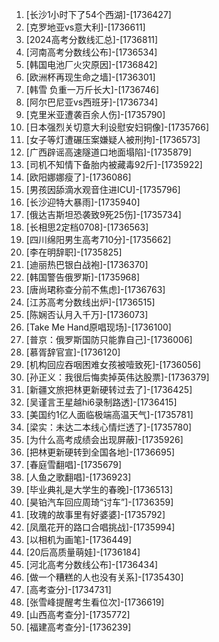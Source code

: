 
1. [长沙1小时下了54个西湖]-[1736427]
1. [克罗地亚vs意大利]-[1736611]
1. [2024高考分数线汇总]-[1736811]
1. [河南高考分数线公布]-[1736534]
1. [韩国电池厂火灾原因]-[1736842]
1. [欧洲杯再现生命之墙]-[1736301]
1. [韩雪 负重一万斤长大]-[1736746]
1. [阿尔巴尼亚vs西班牙]-[1736734]
1. [克里米亚遭袭百余人伤]-[1735790]
1. [日本强烈关切意大利设慰安妇铜像]-[1735766]
1. [女子等灯遭碾压案嫌疑人被刑拘]-[1736573]
1. [广西辟谣高速隧道口地面塌陷]-[1735879]
1. [司机不知情下备胎内被藏毒92斤]-[1735922]
1. [欧阳娜娜瘦了]-[1736086]
1. [男孩因舔滴水观音住进ICU]-[1735796]
1. [长沙迎特大暴雨]-[1735940]
1. [俄达吉斯坦恐袭致9死25伤]-[1735734]
1. [长相思2定档0708]-[1736563]
1. [四川绵阳男生高考710分]-[1735662]
1. [李在明辞职]-[1735825]
1. [迪丽热巴银白战袍]-[1736370]
1. [韩国警告俄罗斯]-[1735968]
1. [唐尚珺称查分前不焦虑]-[1736763]
1. [江苏高考分数线出炉]-[1736515]
1. [陈娴否认月入千万]-[1736073]
1. [Take Me Hand原唱现场]-[1736100]
1. [普京：俄罗斯国防只能靠自己]-[1736006]
1. [慕胥辞官宣]-[1736120]
1. [机构回应吞咽困难女孩被噎致死]-[1736056]
1. [孙正义：我很后悔卖掉英伟达股票]-[1736379]
1. [新疆文旅把林更新硬转过去了]-[1736425]
1. [吴谨言王星越hi6录制路透]-[1736415]
1. [美国约1亿人面临极端高温天气]-[1735781]
1. [梁实：未达二本线心情烂透了]-[1735780]
1. [为什么高考成绩会出现屏蔽]-[1735926]
1. [把林更新硬转到全国各地]-[1736695]
1. [春庭雪翻唱]-[1735679]
1. [人鱼之歌翻唱]-[1736923]
1. [毕业典礼是大学生的春晚]-[1736513]
1. [昊铂汽车回应周琦“讨车”]-[1736359]
1. [玫瑰的故事里有好婆婆]-[1735792]
1. [凤凰花开的路口合唱挑战]-[1735994]
1. [以相机为画笔]-[1736449]
1. [20后高质量萌娃]-[1736184]
1. [河北高考分数线公布]-[1736434]
1. [做一个糟糕的人也没有关系]-[1735430]
1. [高考查分]-[1734731]
1. [张雪峰提醒考生看位次]-[1736619]
1. [山西高考查分]-[1735772]
1. [福建高考查分]-[1736239]